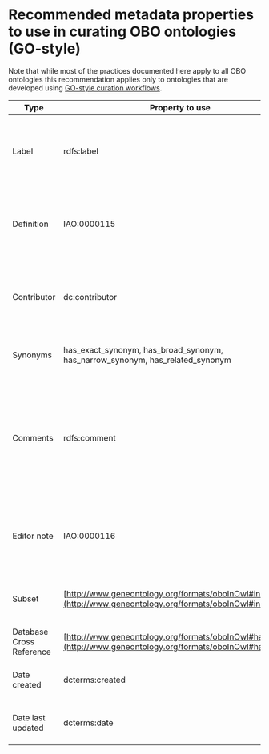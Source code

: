 # Recommended metadata properties to use in curating OBO ontologies (GO-style)

Note that while most of the practices documented here apply to all OBO ontologies this recommendation applies only to ontologies that are developed using [GO-style curation workflows](../pathways/ontology-curator-go-style.md).

| Type                     | Property to use                                                                                                  | Required                      | Number/Limit | Description                                                                                                        | Format                              | Annotation                                                                                      | Reference/Comments                                                                                                             |
| ------------------------ | ---------------------------------------------------------------------------------------------------------------- | ----------------------------- | ------------ | ------------------------------------------------------------------------------------------------------------------ | ----------------------------------- | ----------------------------------------------------------------------------------------------- | ------------------------------------------------------------------------------------------------------------------------------ |
| Label                    | rdfs:label                                                                                                       | Y                             | Max 1 \*     | Full name of the term, must be unique.                                                                             | Free text                           | None                                                                                            | \* some ontologies have multiple labels for different languages, in which case, there should maximum be one label per language |
| Definition               | IAO:0000115                                                                                                      | Y                             | Max 1        | A textual definition of ther term. In most ontologies, must be unique.                                             | Free text                           | database_cross_reference: reference materials used and contributors (in ORCID ID link format) | See [this document](https://douroucouli.wordpress.com/2019/07/08/ontotip-write-simple-concise-clear-operational-textual-definitions/) for guide on writing definitions                                                                     |
| Contributor              | dc:contributor                                                                                                   | N (though highly reccomended) | No limit     | The ORCID ID of people who contributed to the creation of the term.                                                | ORCID ID (using full link)          | None                                                                                            |                                                                                                                                |
| Synonyms                 | has_exact_synonym, has_broad_synonym, has_narrow_synonym, has_related_synonym                              | N                             | No limit     | Synonyms of the term.                                                                                              | Free text                           | database_cross_reference: reference material in which the synonymn is used                    | See [synonyms documentation](../reference/synonyms-obo.md) for guide on using synonyms                                                                     |
| Comments                 | rdfs:comment                                                                                                     | N                             | Max 1        | Comments about the term, extended descriptions that might be useful, notes on modelling choices, other misc notes. | Free text                           | database_cross_reference: reference material relating to the comment                          | See [documentation on comments](../explanation/term-comments.md) for more information about comments                                                             |
| Editor note              | IAO:0000116                                                                                                      | N                             | Max 1        | A note that is not relevant to front users, but might be to editors                                                | Free text                           | database_cross_reference: reference material relating to the note                             |                                                                                                                                |
| Subset                   | [http://www.geneontology.org/formats/oboInOwl#inSubset](http://www.geneontology.org/formats/oboInOwl#inSubset)   | N                             | No limit     | A tag that marks a term as being part of a subset                                                                  | subset_property                    | None                                                                                            | See [Slim documentation](../howto/add-new-slim.md) for more information on subsets    |
| Database Cross Reference | [http://www.geneontology.org/formats/oboInOwl#hasDbXref](http://www.geneontology.org/formats/oboInOwl#hasDbXref) | N                             | No limit     | Links out to external references.                                                                                  | Free text, see [common xref documentation](../reference/common-xref.md) | None                                                                                            | See [common xref documentation](../reference/common-xref.md) for common examples                                                                                   |
| Date created             | dcterms:created                                                                                                  | N                             | Max 1        | Date in which the term was created                                                                                 | ISO-8601 format                     | None                                                                                            |                                                                                                                                |
| Date last updated        | dcterms:date                                                                                                     | N                             | Max 1        | Date in which the term was last updated                                                                            | ISO-8601 format                     | None                                                                                            |